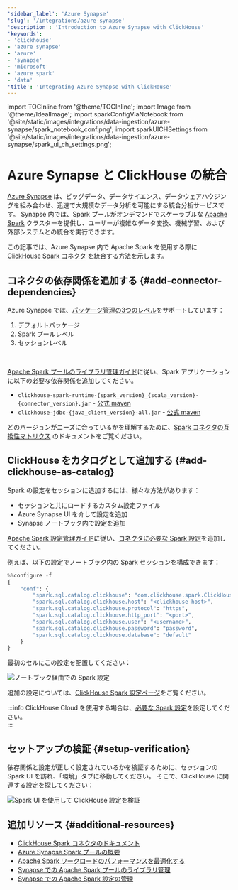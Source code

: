 ```yaml
---
'sidebar_label': 'Azure Synapse'
'slug': '/integrations/azure-synapse'
'description': 'Introduction to Azure Synapse with ClickHouse'
'keywords':
- 'clickhouse'
- 'azure synapse'
- 'azure'
- 'synapse'
- 'microsoft'
- 'azure spark'
- 'data'
'title': 'Integrating Azure Synapse with ClickHouse'
---
```


import TOCInline from '@theme/TOCInline';
import Image from '@theme/IdealImage';
import sparkConfigViaNotebook from '@site/static/images/integrations/data-ingestion/azure-synapse/spark_notebook_conf.png';
import sparkUICHSettings from '@site/static/images/integrations/data-ingestion/azure-synapse/spark_ui_ch_settings.png';


# Azure Synapse と ClickHouse の統合

[Azure Synapse](https://azure.microsoft.com/en-us/products/synapse-analytics) は、ビッグデータ、データサイエンス、データウェアハウジングを組み合わせ、迅速で大規模なデータ分析を可能にする統合分析サービスです。
Synapse 内では、Spark プールがオンデマンドでスケーラブルな [Apache Spark](https://spark.apache.org) クラスターを提供し、ユーザーが複雑なデータ変換、機械学習、および外部システムとの統合を実行できます。

この記事では、Azure Synapse 内で Apache Spark を使用する際に [ClickHouse Spark コネクタ](/integrations/apache-spark/spark-native-connector) を統合する方法を示します。


<TOCInline toc={toc}></TOCInline>

## コネクタの依存関係を追加する {#add-connector-dependencies}
Azure Synapse では、[パッケージ管理の3つのレベル](https://learn.microsoft.com/en-us/azure/synapse-analytics/spark/apache-spark-azure-portal-add-libraries)をサポートしています：
1. デフォルトパッケージ
2. Spark プールレベル
3. セッションレベル

<br/>

[Apache Spark プールのライブラリ管理ガイド](https://learn.microsoft.com/en-us/azure/synapse-analytics/spark/apache-spark-manage-pool-packages)に従い、Spark アプリケーションに以下の必要な依存関係を追加してください。
   - `clickhouse-spark-runtime-{spark_version}_{scala_version}-{connector_version}.jar` - [公式 maven](https://mvnrepository.com/artifact/com.clickhouse.spark)
   - `clickhouse-jdbc-{java_client_version}-all.jar` - [公式 maven](https://mvnrepository.com/artifact/com.clickhouse/clickhouse-jdbc)

どのバージョンがニーズに合っているかを理解するために、[Spark コネクタの互換性マトリクス](/integrations/apache-spark/spark-native-connector#compatibility-matrix) のドキュメントをご覧ください。

## ClickHouse をカタログとして追加する {#add-clickhouse-as-catalog}

Spark の設定をセッションに追加するには、様々な方法があります：
* セッションと共にロードするカスタム設定ファイル
* Azure Synapse UI を介して設定を追加
* Synapse ノートブック内で設定を追加

[Apache Spark 設定管理ガイド](https://learn.microsoft.com/en-us/azure/synapse-analytics/spark/apache-spark-azure-create-spark-configuration)に従い、[コネクタに必要な Spark 設定](/integrations/apache-spark/spark-native-connector#register-the-catalog-required)を追加してください。

例えば、以下の設定でノートブック内の Spark セッションを構成できます：

```python
%%configure -f
{
    "conf": {
        "spark.sql.catalog.clickhouse": "com.clickhouse.spark.ClickHouseCatalog",
        "spark.sql.catalog.clickhouse.host": "<clickhouse host>",
        "spark.sql.catalog.clickhouse.protocol": "https",
        "spark.sql.catalog.clickhouse.http_port": "<port>",
        "spark.sql.catalog.clickhouse.user": "<username>",
        "spark.sql.catalog.clickhouse.password": "password",
        "spark.sql.catalog.clickhouse.database": "default"
    }
}
```

最初のセルにこの設定を配置してください：

<Image img={sparkConfigViaNotebook} size="xl" alt="ノートブック経由での Spark 設定" border/>

追加の設定については、[ClickHouse Spark 設定ページ](/integrations/apache-spark/spark-native-connector#configurations)をご覧ください。

:::info
ClickHouse Cloud を使用する場合は、[必要な Spark 設定](/integrations/apache-spark/spark-native-connector#clickhouse-cloud-settings)を設定してください。  
:::

## セットアップの検証 {#setup-verification}

依存関係と設定が正しく設定されているかを検証するために、セッションの Spark UI を訪れ、「環境」タブに移動してください。
そこで、ClickHouse に関連する設定を探してください：

<Image img={sparkUICHSettings} size="xl" alt="Spark UI を使用して ClickHouse 設定を検証" border/>


## 追加リソース {#additional-resources}

- [ClickHouse Spark コネクタのドキュメント](/integrations/apache-spark)
- [Azure Synapse Spark プールの概要](https://learn.microsoft.com/en-us/azure/synapse-analytics/spark/apache-spark-overview)
- [Apache Spark ワークロードのパフォーマンスを最適化する](https://learn.microsoft.com/en-us/azure/synapse-analytics/spark/apache-spark-performance)
- [Synapse での Apache Spark プールのライブラリ管理](https://learn.microsoft.com/en-us/azure/synapse-analytics/spark/apache-spark-manage-pool-packages)
- [Synapse での Apache Spark 設定の管理](https://learn.microsoft.com/en-us/azure/synapse-analytics/spark/apache-spark-azure-create-spark-configuration)
